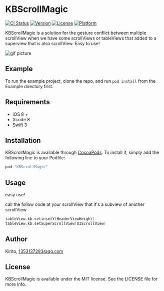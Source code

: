 # KBScrollMagic

[![CI Status](http://img.shields.io/travis/liuxingqipan/KBScrollMagic.svg?style=flat)](https://travis-ci.org/liuxingqipan/KBScrollMagic)
[![Version](https://img.shields.io/cocoapods/v/KBScrollMagic.svg?style=flat)](http://cocoapods.org/pods/KBScrollMagic)
[![License](https://img.shields.io/cocoapods/l/KBScrollMagic.svg?style=flat)](http://cocoapods.org/pods/KBScrollMagic)
[![Platform](https://img.shields.io/cocoapods/p/KBScrollMagic.svg?style=flat)](http://cocoapods.org/pods/KBScrollMagic)

KBScrollMagic is a solution for the gesture conflict between multiple scrollView when we have some scrollViews or tableViews that added to a superview that is also scrollView. Easy to use!

![gif picture](ScreenShots/gif0.gif)

## Example

To run the example project, clone the repo, and run `pod install` from the Example directory first.

## Requirements

- iOS 8 +
- Xcode 8 
- Swift 3

## Installation

KBScrollMagic is available through [CocoaPods](http://cocoapods.org). To install
it, simply add the following line to your Podfile:

```ruby
pod "KBScrollMagic"
```
## Usage

easy use!

call the follow code at your scrollView that it's a subview of another scrollView

```swift
tableView.kb.setinsetY(HeaderViewHeight)
tableView.kb.setSuperScrollView(UIScrollView)
```

## Author

Kirito, 1353137283@qq.com

## License

KBScrollMagic is available under the MIT license. See the LICENSE file for more info.
